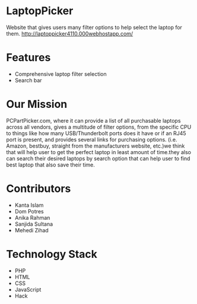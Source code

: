 # LaptopPicker
Website that gives users many filter options to help select the laptop for them.
http://laptoppicker4110.000webhostapp.com/

# Features
- Comprehensive laptop filter selection
- Search bar
# Our Mission
PCPartPicker.com, where it can provide a list of all purchasable laptops across all vendors, gives a multitude of filter options, from the specific CPU to things like how many USB/Thunderbolt ports does it have or if an RJ45 port is present, and provides several links for purchasing options. (i.e. Amazon, bestbuy, straight from the manufacturers website, etc.)we think that will help user to get the perfect laptop in least amount of time.they also can search their desired laptops by search option that can help user to find best laptop that also save their time.
# Contributors
- Kanta Islam
- Dom Potres
- Anika Rahman
- Sanjida Sultana
- Mehedi Zihad

# Technology Stack
- PHP
- HTML
- CSS
- JavaScript
- Hack
